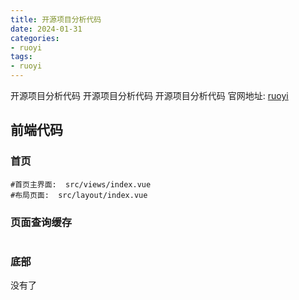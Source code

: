 ```yaml
---
title: 开源项目分析代码
date: 2024-01-31
categories: 
- ruoyi
tags:
- ruoyi
---
```

开源项目分析代码
开源项目分析代码
开源项目分析代码
官网地址: [ruoyi](https://www.ruoyi.vip/ "ruoyi")



<!-- more -->

## 前端代码

### 首页

```wiki
#首页主界面:  src/views/index.vue
#布局页面:  src/layout/index.vue

```

### 页面查询缓存

```wiki
```





### 底部

没有了























